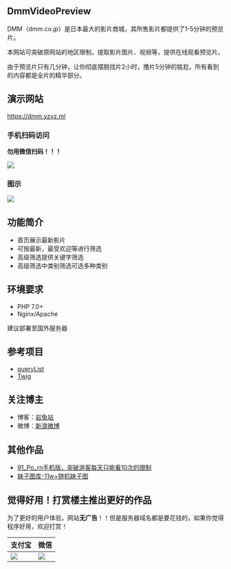 ## DmmVideoPreview
DMM（dmm.co.jp）是日本最大的影片商城，其所售影片都提供了1-5分钟的预览片。

本网站可突破原网站的地区限制，提取影片图片、视频等，提供在线观看预览片。

由于预览片只有几分钟，让你彻底摆脱找片2小时，撸片5分钟的尴尬，所有看到的内容都是全片的精华部分。

## 演示网站
https://dmm.yzyz.ml

### 手机扫码访问
**勿用微信扫码！！！**

![](https://yantuz.cn/qr/?text=https://dmm.yzyz.ml)
### 图示
![](https://ws2.sinaimg.cn/large/007452UMly1ftiotmz67bj30dw0nd7hn.jpg)

## 功能简介
* 首页展示最新影片
* 可按最新，最受欢迎等进行筛选
* 高级筛选提供关键字筛选
* 高级筛选中类别筛选可选多种类别

## 环境要求
* PHP 7.0+
* Nginx/Apache

建议部署至国外服务器

## 参考项目
* [queryList](https://github.com/jae-jae/QueryList)
* [Twig](https://github.com/twigphp/Twig)

## 关注博主
* 博客：[岩兔站](https://yantuz.cn "岩兔站-关注互联网折腾服务器分享码农的日常")
* 微博：[新浪微博](https://weibo.com/yztop "岩兔站")

## 其他作品
* [91_Po_rn手机版，突破游客每天只能看10次的限制](https://github.com/yhf7952/91pornMobile "91_Po_rn手机版，突破游客每天只能看10次的限制")
* [妹子图库-11w+随机妹子图](https://github.com/yhf7952/mmPic "妹子图库-11w+随机妹子图")

## 觉得好用！打赏楼主推出更好的作品
为了更好的用户体验，网站**无广告**！！但是服务器域名都是要花钱的，如果你觉得程序好用，欢迎打赏！

|支付宝|微信|
|---|---
|![](https://ws4.sinaimg.cn/large/007452UMly1fqa26f6fdaj308c08caab.jpg)|![](https://ws1.sinaimg.cn/large/007452UMly1fqa1vf6njtj308c08c0t2.jpg)
